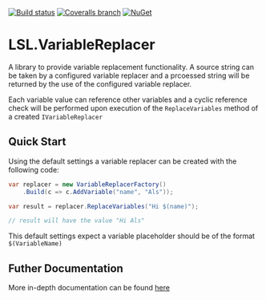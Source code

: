 [![Build status](https://img.shields.io/appveyor/ci/alunacjones/lsl-variablereplacer.svg)](https://ci.appveyor.com/project/alunacjones/lsl-variablereplacer)
[![Coveralls branch](https://img.shields.io/coverallsCoverage/github/alunacjones/LSL.VariableReplacer)](https://coveralls.io/github/alunacjones/LSL.VariableReplacer)
[![NuGet](https://img.shields.io/nuget/v/LSL.VariableReplacer.svg)](https://www.nuget.org/packages/LSL.VariableReplacer/)

# LSL.VariableReplacer

A library to provide variable replacement functionality. A source string can be taken by a configured variable replacer
and a prcoessed string will be returned by the use of the configured variable replacer.

Each variable value can reference other variables and a cyclic reference check will be performed upon execution
of the `ReplaceVariables` method of a created `IVariableReplacer`

## Quick Start

Using the default settings a variable replacer can be created with the following code:

```csharp
var replacer = new VariableReplacerFactory()
    .Build(c => c.AddVariable("name", "Als"));

var result = replacer.ReplaceVariables("Hi $(name)");

// result will have the value "Hi Als"
```

This default settings expect a variable placeholder should be of the format `$(VariableName)`

## Futher Documentation

More in-depth documentation can be found [here]()